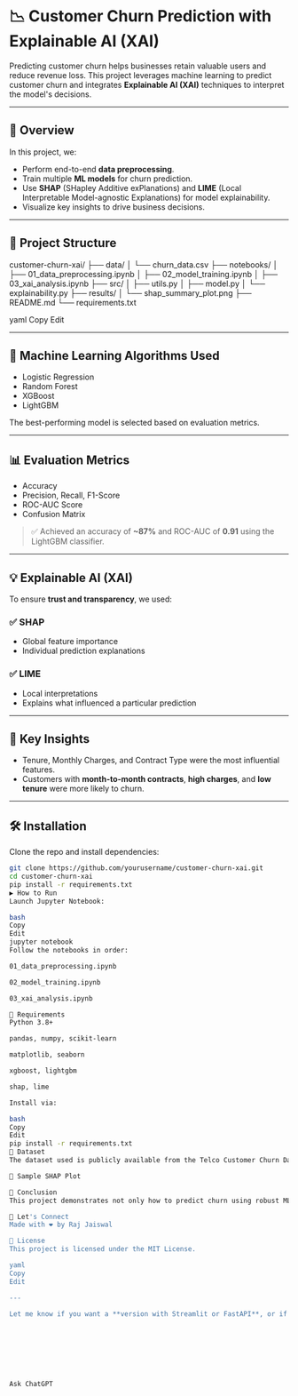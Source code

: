 # 📉 Customer Churn Prediction with Explainable AI (XAI)

Predicting customer churn helps businesses retain valuable users and reduce revenue loss. This project leverages machine learning to predict customer churn and integrates **Explainable AI (XAI)** techniques to interpret the model's decisions.

---

## 🚀 Overview

In this project, we:
- Perform end-to-end **data preprocessing**.
- Train multiple **ML models** for churn prediction.
- Use **SHAP** (SHapley Additive exPlanations) and **LIME** (Local Interpretable Model-agnostic Explanations) for model explainability.
- Visualize key insights to drive business decisions.

---

## 📁 Project Structure

customer-churn-xai/
├── data/
│ └── churn_data.csv
├── notebooks/
│ ├── 01_data_preprocessing.ipynb
│ ├── 02_model_training.ipynb
│ ├── 03_xai_analysis.ipynb
├── src/
│ ├── utils.py
│ ├── model.py
│ └── explainability.py
├── results/
│ └── shap_summary_plot.png
├── README.md
└── requirements.txt

yaml
Copy
Edit

---

## 🧠 Machine Learning Algorithms Used

- Logistic Regression
- Random Forest
- XGBoost
- LightGBM

The best-performing model is selected based on evaluation metrics.

---

## 📊 Evaluation Metrics

- Accuracy
- Precision, Recall, F1-Score
- ROC-AUC Score
- Confusion Matrix

> ✅ Achieved an accuracy of **~87%** and ROC-AUC of **0.91** using the LightGBM classifier.

---

## 💡 Explainable AI (XAI)

To ensure **trust and transparency**, we used:

### ✅ SHAP
- Global feature importance
- Individual prediction explanations

### ✅ LIME
- Local interpretations
- Explains what influenced a particular prediction

---

## 📌 Key Insights

- Tenure, Monthly Charges, and Contract Type were the most influential features.
- Customers with **month-to-month contracts**, **high charges**, and **low tenure** were more likely to churn.

---

## 🛠️ Installation

Clone the repo and install dependencies:

```bash
git clone https://github.com/yourusername/customer-churn-xai.git
cd customer-churn-xai
pip install -r requirements.txt
▶️ How to Run
Launch Jupyter Notebook:

bash
Copy
Edit
jupyter notebook
Follow the notebooks in order:

01_data_preprocessing.ipynb

02_model_training.ipynb

03_xai_analysis.ipynb

🧪 Requirements
Python 3.8+

pandas, numpy, scikit-learn

matplotlib, seaborn

xgboost, lightgbm

shap, lime

Install via:

bash
Copy
Edit
pip install -r requirements.txt
📎 Dataset
The dataset used is publicly available from the Telco Customer Churn Dataset on Kaggle.

📸 Sample SHAP Plot

📢 Conclusion
This project demonstrates not only how to predict churn using robust ML techniques but also how to interpret and explain predictions, empowering data-driven and transparent business decisions.

🤝 Let's Connect
Made with ❤️ by Raj Jaiswal

📄 License
This project is licensed under the MIT License.

yaml
Copy
Edit

---

Let me know if you want a **version with Streamlit or FastAPI**, or if you'd like help **customizing it to your actual GitHub repo or project**.








Ask ChatGPT
